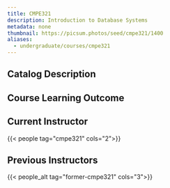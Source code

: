 ```yaml
---
title: CMPE321
description: Introduction to Database Systems
metadata: none
thumbnail: https://picsum.photos/seed/cmpe321/1400
aliases:
  - undergraduate/courses/cmpe321
---
```


## Catalog Description

## Course Learning Outcome

## Current Instructor

{{< people tag="cmpe321" cols="2">}}

## Previous Instructors

{{< people_alt tag="former-cmpe321" cols="3">}}

